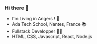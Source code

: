 ### Hi there 👋

- I'm Living in Angers ! 🌳
- Ada Tech School, Nantes, France 📚
- Fullstack Developper 👩‍💻
- HTML, CSS, Javascript, React, Node.js 
